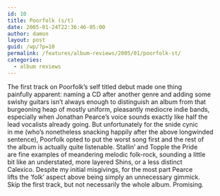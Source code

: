 ```yaml
---
id: 10
title: Poorfolk (s/t)
date: 2005-01-24T22:36:46-05:00
author: damon
layout: post
guid: /wp/?p=10
permalink: /features/album-reviews/2005/01/poorfolk-st/
categories:
  - album reviews
---
```

The first track on Poorfolk’s self titled debut made one thing  
painfully apparent: naming a CD after another genre and adding some  
swishy guitars isn’t always enough to distinguish an album from that  
burgeoning heap of mostly uniform, pleasantly mediocre indie bands,  
especially when Jonathan Pearce’s voice sounds exactly like half the  
lead vocalists already going. But unfortunately for the snide cynic  
in me (who’s nonetheless snacking happily after the above longwinded  
sentence), Poorfolk opted to put the worst song first and the rest of  
the album is actually quite listenable. Stallin’ and Topple the Pride  
are fine examples of meandering melodic folk-rock, sounding a little  
bit like an understated, more layered Shins, or a less distinct  
Calexico. Despite my initial misgivings, for the most part Pearce  
lifts the ‘folk’ aspect above being simply an unnecessary gimmick.  
Skip the first track, but not necessarily the whole album. Promising.